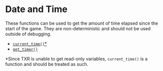 # Date and Time

These functions can be used to get the amount of time elapsed since the start of the game. They are non-deterministic and should not be used outside of debugging.

- [`current_time()`*](https://manual.yoyogames.com/GameMaker_Language/GML_Reference/Maths_And_Numbers/Date_And_Time/current_time.htm)
- [`get_timer()`](https://manual.yoyogames.com/GameMaker_Language/GML_Reference/Maths_And_Numbers/Date_And_Time/get_timer.htm)

*Since TXR is unable to get read-only variables, `current_time()` is a function and should be treated as such.